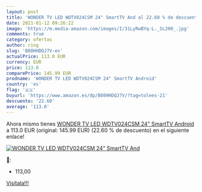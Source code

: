```yaml
---
layout: post
title: 'WONDER TV LED WDTV024CSM 24" SmartTV And al 22.60 % de descuento'
date: 2021-01-12 09:26:22
image: 'https://m.media-amazon.com/images/I/31LyRwBYq-L._SL200_.jpg'
comments: true
category: ofertas
author: ring
slug: 'B08HHDQJ7V-es'
actualPrice: 113.0 EUR
currency: EUR
price: 113.0
comparePrice: 145.99 EUR
prodname: 'WONDER TV LED WDTV024CSM 24" SmartTV Android'
country: 'es'
flag: '🇪🇸'
buyurl: 'https://www.amazon.es/dp/B08HHDQJ7V/?tag=tolees-21'
descuento: '22.60'
average: '113.0'
---
```


Ahora mismo tienes [WONDER TV LED WDTV024CSM 24" SmartTV Android](https://www.amazon.es/dp/B08HHDQJ7V/?tag=tolees-21) a 113.0 EUR (original: 145.99 EUR) (22.60 %  de descuento) en el siguiente enlace!

[![WONDER TV LED WDTV024CSM 24" SmartTV And](https://m.media-amazon.com/images/I/31LyRwBYq-L._SL200_.jpg)](https://www.amazon.es/dp/B08HHDQJ7V/?tag=tolees-21)

🔎:

- 113,00

[Visítala!!!](https://www.amazon.es/dp/B08HHDQJ7V/?tag=tolees-21)
